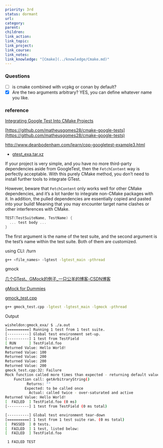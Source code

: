 ```yaml
---
priority: 3rd
status: dormant
url: 
category: 
parent: 
children: 
link_action: 
link_topic: 
link_project: 
link_course: 
link_notes: 
link_knowledge: "[Cmake](../knowledge/Cmake.md)"
---
```


### Questions

- [ ]  is cmake combined with vcpkg or conan by default?
- [x]  Are the two arguments arbitrary? YES, you can define whatever name you like.

### reference

[Integrating Google Test Into CMake Projects](https://matgomes.com/integrate-google-test-into-cmake/)

[https://github.com/matheusgomes28/cmake-google-tests](https://github.com/matheusgomes28/cmake-google-tests)

http://www.deanbodenham.com/learn/cpp-googletest-example3.html

- [gtest_exa.tar.xz](gtest/gtest_exa.tar.xz)

If your project is very simple, and you have no more third-party dependencies aside from GoogleTest, then the `FetchContent` way is perfectly acceptable. With this purely CMake method, you don’t need to install further tools to integrate GTest.

However, beware that `FetchContent` only works well for other CMake dependencies, and it’s a lot harder to integrate non-CMake packages with it. In addition, the pulled dependencies are essentially copied and pasted into your build! Meaning that you may encounter target name clashes or other interferences with CMake.

```cpp
TEST(TestSuiteName, TestName) {
  ... test body ...
}
```

The first argument is the name of the test suite, and the second argument is the test’s name within the test suite. Both of them are customized.

using CLI: /turn

```bash
g++ <file_names> -lgtest -lgtest_main -pthread
```

gmock

[几个GTest、GMock的例子_一只公羊的博客-CSDN博客](https://blog.csdn.net/qq_33177268/article/details/125966567)

[gMock for Dummies](https://google.github.io/googletest/gmock_for_dummies.html)

[gmock_test.cpp](gtest/gmock_test.cpp)

```bash
g++ gmock_test.cpp -lgtest -lgtest_main -lgmock -pthread
```

Output

```bash
wisheldon:gmock_exa/ $ ./a.out                                                  [14:06:51]
[==========] Running 1 test from 1 test suite.
[----------] Global test environment set-up.
[----------] 1 test from TestField
[ RUN      ] TestField.foo
Returned Value: Hello World!
Returned Value: 100
Returned Value: 200
Returned Value: 200
Returned Value: 200
gmock_test.cpp:32: Failure
Mock function called more times than expected - returning default value.
    Function call: getArbitraryString()
          Returns: ""
         Expected: to be called once
           Actual: called twice - over-saturated and active
Returned Value: Hello World!
[  FAILED  ] TestField.foo (0 ms)
[----------] 1 test from TestField (0 ms total)

[----------] Global test environment tear-down
[==========] 1 test from 1 test suite ran. (0 ms total)
[  PASSED  ] 0 tests.
[  FAILED  ] 1 test, listed below:
[  FAILED  ] TestField.foo

 1 FAILED TEST
```